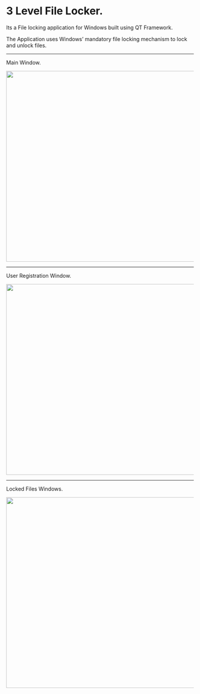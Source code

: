 # 3 Level File Locker.

Its a File locking application for Windows built using QT Framework. 

The Application uses Windows’ mandatory file locking mechanism to lock and unlock files.
***
Main Window.

<img src="https://imgur.com/pKXd5c7.jpg" height="512" align=middle>

---
User Registration Window.

<img src="https://imgur.com/JH4pFZy.jpg" height="512">

___
Locked Files Windows.

<img src="https://imgur.com/1tFE271.jpg" height="512">
